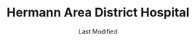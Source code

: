 ---
layout: location-page
date: Last Modified
description: "Local COVID-19 testing is available at Hermann Area District Hospital in Hermann, Missouri, USA."
permalink: "locations/missouri/hermann/hermann-area-district-hospital/"
tags:
  - locations
  - missouri
title: Hermann Area District Hospital
state: Missouri
stateAbbr: MO
hood: "Hermann"
address: "509 West 18th St"
city: "Hermann"
zip: "65401"
mapUrl: "http://maps.apple.com/?q=Hermann+Area+District+Hospital&address=509+West+18th+St,Hermann,Missouri,65401"
locationType: Drive-thru
phone: "573-569-5049"
website: "https://www.hadh.org/news-events/news-releases/press-release-covid-19-testing"
onlineBooking: undefined
closed: undefined
closedUpdate: April 16th, 2020
notes: "By appointment only. Requires doctor's referral. Requires phone screen."
days: Hours unknown
ctaMessage: Learn more
ctaUrl: "https://www.hadh.org/news-events/news-releases/press-release-covid-19-testing"
---